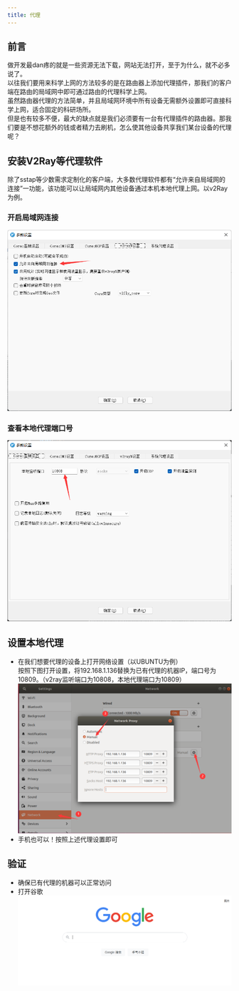 ```yaml
---
title: 代理
---
```


## 前言
做开发最dan疼的就是一些资源无法下载，网站无法打开，至于为什么，就不必多说了。  
以往我们要用来科学上网的方法较多的是在路由器上添加代理插件，那我们的客户端在路由的局域网中即可通过路由的代理科学上网。  
虽然路由器代理的方法简单，并且局域网环境中所有设备无需额外设置即可直接科学上网，适合固定的科研场所。  
但是也有较多不便，最大的缺点就是我们必须要有一台有代理插件的路由器。那我们要是不想花额外的钱或者精力去刷机，怎么使其他设备共享我们某台设备的代理呢？  

## 安装V2Ray等代理软件  
除了sstap等少数需求定制化的客户端，大多数代理软件都有“允许来自局域网的连接”一功能，该功能可以让局域网内其他设备通过本机本地代理上网。以v2Ray为例。  
### 开启局域网连接  
![1.0](img/proxy/1.0.png)  
### 查看本地代理端口号  
![1.1](img/proxy/1.1.png)  
## 设置本地代理  
* 在我们想要代理的设备上打开网络设置（以UBUNTU为例）  
按照下图打开设置，将192.168.1.136替换为已有代理的机器IP，端口号为10809。（v2ray监听端口为10808，本地代理端口为10809）
 ![1.2](img/proxy/1.2.png)  
* 手机也可以！按照上述代理设置即可
## 验证
* 确保已有代理的机器可以正常访问  
* 打开谷歌  
 ![1.3](img/proxy/1.3.png)  